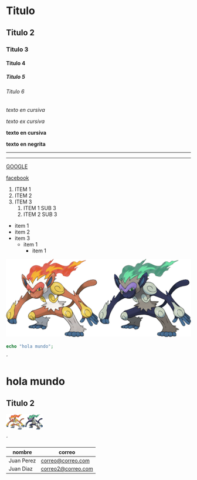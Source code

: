<!-- TITULO -->
# Titulo
## Titulo 2
### Titulo 3
#### Titulo 4
##### Titulo 5
###### Titulo 6

<!-- CURSIVA -->
*texto en cursiva*

_texto ex cursiva_

<!-- NEGRITA -->
**texto en cursiva**

__texto en negrita__

<!-- DIVISIONES -->

---

___

<!-- LINKS -->

[GOOGLE](https://www.google.com/)

[facebook](https://www.facebook.com/)

<!-- listas OL Y UL -->

1. ITEM 1
1. ITEM 2
1. ITEM 3
   1. ITEM 1 SUB 3
   1. ITEM 2 SUB 3


* item 1
* item 2
* item 3
  * item 1
    * item 1


<!-- imagenes -->
![imagen](img/1.png)

<!-- bloque de codigo -->

```php
echo "hola mundo";
```

<!-- int html -->

´<h1> hola mundo </h1>
<h2> Titulo 2 </h2>

<img width="100px" src="img/1.png" alt="infernape">


´

<!-- tablas -->

| nombre  | correo |
| ----    | ----   |
| Juan Perez  | correo@correo.com |
| Juan Diaz   | correo2@correo.com |



















